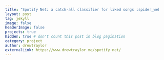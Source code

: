 ```yaml
---
title: "Spotify Net: a catch-all classifier for liked songs :spider_web:"
layout: post
tag: jekyll
image: false
headerImage: false
projects: true
hidden: true # don't count this post in blog pagination
category: project
author: drewtraylor
externalLink: https://www.drewtraylor.me/spotify_net/
---
```

